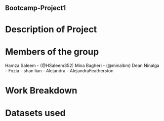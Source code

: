 ## Bootcamp-Project1


# Description of Project


# Members of the group
Hamza Saleem - (@HSaleem352)
Mina Bagheri - (@minalbm)
Dean Ninalga - 
Fozia - 
shan lian - 
Alejandra - AlejandraFeatherston


# Work Breakdown 




# Datasets used 



